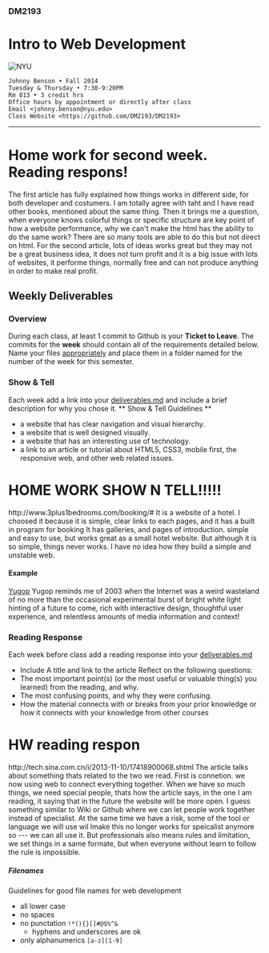 ### DM2193

# Intro to Web Development

![NYU](http://j-hnnybens-n.com/capture/imami.png)

    Johnny Benson • Fall 2014
    Tuesday & Thursday • 7:30-9:20PM
    Rm 813 • 3 credit hrs
    Office hours by appointment or directly after class
    Email <johnny.benson@nyu.edu>
    Class Website <https://github.com/DM2193/DM2193>

---

<h1> Home work for second week. Reading respons!</h1>

<p>
	The first article has fully explained how things works in different side, for both developer and costumers. I am totally agree with taht and I have read other books, mentioned about the same thing. Then it brings me a question, when everyone knows colorful things or specific structure are key point of how a website performance, why we can't make the html has the ability to do the same work? There are so many tools are able to do this but not direct on html. 
	For the second article, lots of ideas works great but they may not be a great business idea, it does not turn profit and it is a big issue with lots of websites, it performe things, normally free and can not produce anything in order to make real profit. 
</p>



## Weekly Deliverables

### Overview
During each class, at least 1 commit to Github is your **Ticket to Leave**. 
The commits for the **week** should contain all of the requirements detailed below. 
Name your files [appropriately](#filenames) and place them in a folder named for the number of the week for this semester.

### Show & Tell
Each week add a link into your [deliverables.md](./deliverables.md) and include a brief description for why you chose it.
** Show & Tell Guidelines **
* a website that has clear navigation and visual hierarchy.
* a website that is well designed visually.
* a website that has an interesting use of technology.
* a link to an article or tutorial about HTML5, CSS3, mobile first, the responsive web, and other web related issues.

<h1>   
HOME WORK SHOW N TELL!!!!!
</h1>
http://www.3plus1bedrooms.com/booking/#   
It is a website of a hotel. I choosed it because it is simple, clear links to each pages, and it has a built in program for booking
It has galleries, and pages of introduction. simple and easy to use, but works great as a small hotel website. 
But although it is so simple, things never works. I have no idea how they build a simple and unstable web. 




#### Example
[Yugop](http://yugop.com)
Yugop reminds me of 2003 when the Internet was a weird wasteland of no more than the occasional experimental burst of bright white light 
hinting of a future to come, rich with interactive design, thoughtful user experience, and relentless amounts of media information and context!

### Reading Response
Each week before class add a reading response into your [deliverables.md](./deliverables.md)
* Include A title and link to the article
Reflect on the following questions:
* The most important point(s) (or the most useful or valuable thing(s) you learned) from the reading, and why.
* The most confusing points, and why they were confusing.
* How the material connects with or breaks from your prior knowledge or how it connects with your knowledge from other courses

<h1> HW reading respon   </h1>
<p>
http://tech.sina.com.cn/i/2013-11-10/17418900068.shtml
The article talks about something thats related to the two we read. First is connetion. we now using web to connect everything together.
When we have so much things, we need special people, thats how the article says, in the one I am reading, it saying that in the future the website will be more open. I guess something similar to Wiki or Github where we can let people work together instead of specialist. 
At the same time we have a risk, some of the tool or language we will use wil lmake this no longer works for speicalist anymore so ---
we can all use it. But professionals also means rules and limitation, we set things in a same formate, but when everyone without learn 
to follow the rule is impossible. 
</p>




##### <a name="filenames"></a>Filenames
Guidelines for good file names for web development
* all lower case
* no spaces
* no punctation `!*(){}[]#@$%^&`
  * hyphens and underscores are ok
* only alphanumerics `[a-z][1-9]`
